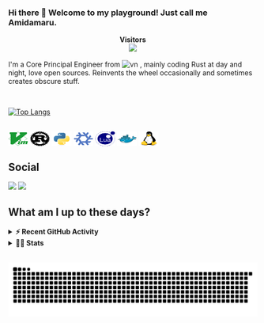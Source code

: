 ### Hi there 👋 Welcome to my playground! Just call me Amidamaru.

<p align="center">
  <b>Visitors</b><br>
  <img src="https://profile-counter.glitch.me/thaodt/count.svg" />
</p>

I'm a Core Principal Engineer from <img src="https://static.dwcdn.net/css/flag-icons/flags/4x3/vn.svg" alt="vn" height="25"/> , 
mainly coding Rust at day and night, love open sources. Reinvents the wheel occasionally and sometimes creates obscure stuff.

<br>

[![Top Langs](https://github-readme-stats.vercel.app/api/top-langs/?username=thaodt&layout=compact&theme=gotham&cache_seconds=86400)](https://github.com/thaodt/thaodt)


<div style="display: inline_block"><br>
  <img align="center" alt="thaodt-nvim" height="30" width="40" src="https://raw.githubusercontent.com/devicons/devicon/master/icons/vim/vim-plain.svg">
  <img align="center" alt="thaodt-rust" height="30" width="40" src="https://raw.githubusercontent.com/devicons/devicon/master/icons/rust/rust-plain.svg">
  <img align="center" alt="thaodt-python" height="30" width="40" src="https://raw.githubusercontent.com/devicons/devicon/master/icons/python/python-original.svg">
  <img align="center" alt="thaodt-nix" height="30" width="40" src="https://raw.githubusercontent.com/devicons/devicon/master/icons/nixos/nixos-plain.svg">  
  <img align="center" alt="thaodt-lua" height="30" width="40" src="https://raw.githubusercontent.com/devicons/devicon/master/icons/lua/lua-plain-wordmark.svg">
  <img align="center" alt="thaodt-docker" height="30" width="40" src="https://raw.githubusercontent.com/devicons/devicon/master/icons/docker/docker-original.svg">
  <img align="center" alt="thaodt-linux" height="30" width="40" src="https://raw.githubusercontent.com/devicons/devicon/master/icons/linux/linux-original.svg">
</div>

## Social

<div>
  <a href="https://twitter.com/dreamsparkis" target="_blank"><img src="https://img.shields.io/badge/-Twitter-%23E4405F?style=for-the-badge&logo=twitter&logoColor=white" target="_blank"></a>
  <a href = "mailto:ardtimeit@gmail.com"><img src="https://img.shields.io/badge/-Gmail-%23333?style=for-the-badge&logo=gmail&logoColor=white" target="_blank"></a>

</div>

## What am I up to these days?
<details>
  <summary><b>⚡ Recent GitHub Activity</b></summary>
    <p>

<!--START_SECTION:activity-->
1. 💪 Opened PR [#2526](https://github.com/GreptimeTeam/greptimedb/pull/2526) in [GreptimeTeam/greptimedb](https://github.com/GreptimeTeam/greptimedb)
2. 🎉 Merged PR [#15](https://github.com/thaodt/feeds-reader/pull/15) in [thaodt/feeds-reader](https://github.com/thaodt/feeds-reader)
3. 🗣 Commented on [#2369](https://github.com/GreptimeTeam/greptimedb/issues/2369#issuecomment-1733117000) in [GreptimeTeam/greptimedb](https://github.com/GreptimeTeam/greptimedb)
4. 🗣 Commented on [#3](https://github.com/LitheumOrg/LitheumMobileWallet/pull/3#issuecomment-1676710543) in [LitheumOrg/LitheumMobileWallet](https://github.com/LitheumOrg/LitheumMobileWallet)
5. 🗣 Commented on [#3](https://github.com/LitheumOrg/LitheumMobileWallet/pull/3#issuecomment-1674352292) in [LitheumOrg/LitheumMobileWallet](https://github.com/LitheumOrg/LitheumMobileWallet)
6. 🗣 Commented on [#3](https://github.com/LitheumOrg/LitheumMobileWallet/pull/3#issuecomment-1670855269) in [LitheumOrg/LitheumMobileWallet](https://github.com/LitheumOrg/LitheumMobileWallet)
7. 🗣 Commented on [#3](https://github.com/LitheumOrg/LitheumMobileWallet/pull/3#issuecomment-1670837546) in [LitheumOrg/LitheumMobileWallet](https://github.com/LitheumOrg/LitheumMobileWallet)
8. 🗣 Commented on [#3](https://github.com/LitheumOrg/LitheumMobileWallet/pull/3#issuecomment-1670832719) in [LitheumOrg/LitheumMobileWallet](https://github.com/LitheumOrg/LitheumMobileWallet)
9. 🗣 Commented on [#3](https://github.com/LitheumOrg/LitheumMobileWallet/pull/3#issuecomment-1670826310) in [LitheumOrg/LitheumMobileWallet](https://github.com/LitheumOrg/LitheumMobileWallet)
10. 🗣 Commented on [#3](https://github.com/LitheumOrg/LitheumMobileWallet/pull/3#issuecomment-1670813003) in [LitheumOrg/LitheumMobileWallet](https://github.com/LitheumOrg/LitheumMobileWallet)
<!--END_SECTION:activity-->
  </p>
</details>


<details>
  <summary><b>👨‍💻 Stats</b></summary>
  <p align="center">
    <a>
      <img align="center" src="https://gist.githubusercontent.com/thaodt/1db1d598a9e4550fa45eaede87135b3b/raw/97f3e5e943703e61b223dbc8cfa33ae9a5beb97b/github-metrics.svg"/>
    </a>
  </p>
</details>
<br>
<p align="center">
  <img width="600" src="https://raw.githubusercontent.com/thaodt/thaodt/master/assets/github-snake.svg" />
</p>
